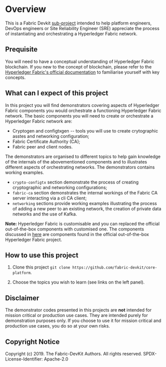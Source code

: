 # Overview

This is a Fabric Devkit [sub-project](https://github.com/fabric-devkit/core-platform) intended to help platform engineers, DevOps engineers or Site Reliability Engineer (SRE) appreciate the process of instantiating and orchestrating a Hyperledger Fabric network.

## Prequisite

You will need to have a conceptual understanding of Hyperledger Fabric blockchain. If you new to the concept of blockchain, please refer to the [Hyperledger Fabric's official documentation](https://hyperledger-fabric.readthedocs.io/en/release-1.4/blockchain.html) to familiarise yourself with key concepts.

## What can I expect of this project

In this project you will find demonstrators covering aspects of Hyperledger Fabric components you would orchestrate a functioning Hyperledger Fabric network. The basic components you will need to create or orchestrate a Hyperledger Fabric network are:

* Cryptogen and configtxgen -- tools you will use to create crytographic asstes and networking configuration;
* Fabric Certificate Authority (CA);
* Fabric peer and client nodes.

The demonstrators are organised to different topics to help gain knowledge of the internals of the abovementioned components and to illustrates different aspects of orchestrating networks. The demonstrators contains working examples.

* `crypto-configtx` section demonstrate the process of creating cryptographic and networking configurations;
* `fabric-ca` section demonstrates the internal workings of the Fabric CA server interacting via a cli CA client;
* `networking` sections provide working examples illustrating the process of adding a new peer to an existing network, the creation of private data networks and the use of Kafka.

**Note:** Hyperledger Fabric is customisable and you can replaced the official out-of-the-box components with customised one. The components discussed in [here](https://github.com/fabric-devkit/core-platform) are components found in the official out-of-the-box Hyperledger Fabric project.

## How to use this project

1. Clone this project `git clone https://github.com/fabric-devkit/core-platform`.

2. Choose the topics you wish to learn (see links on the left panel).

## Disclaimer

The demonstrator codes presented in this projects are **not** intended for mission critical or production use cases. They are intended purely for demonstration purposes only. If you choose to use it for mission critical and production use cases, you do so at your own risks.

## Copyright Notice

Copyright (c) 2019. The Fabric-DevKit Authors. All rights reserved.
SPDX-License-Identifier: Apache-2.0
